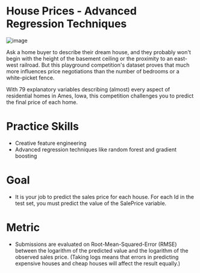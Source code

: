 # House Prices - Advanced Regression Techniques
![image](https://user-images.githubusercontent.com/88128495/218299501-f24a4dbc-24c8-438a-af3a-0ebd316a976b.png)

Ask a home buyer to describe their dream house, and they probably won't begin with the height of the basement ceiling or the proximity to an east-west railroad. But this playground competition's dataset proves that much more influences price negotiations than the number of bedrooms or a white-picket fence.

With 79 explanatory variables describing (almost) every aspect of residential homes in Ames, Iowa, this competition challenges you to predict the final price of each home.

# Practice Skills
- Creative feature engineering 
- Advanced regression techniques like random forest and gradient boosting

# Goal 
- It is your job to predict the sales price for each house. For each Id in the test set, you must predict the value of the SalePrice variable. 

# Metric
- Submissions are evaluated on Root-Mean-Squared-Error (RMSE) between the logarithm of the predicted value and the logarithm of the observed sales price. (Taking logs means that errors in predicting expensive houses and cheap houses will affect the result equally.)
